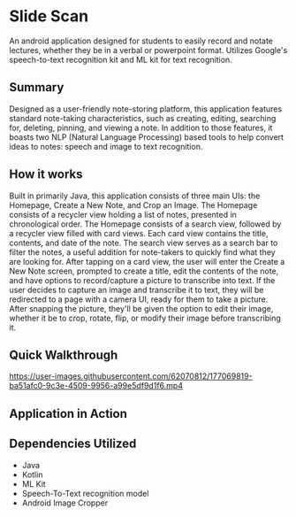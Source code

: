 # Slide Scan
An android application designed for students to easily record and notate lectures, whether they be in a verbal or powerpoint format. Utilizes Google's speech-to-text recognition kit and ML kit for text recognition. 

## Summary
Designed as a user-friendly note-storing platform, this application features standard note-taking characteristics, such as creating, editing, searching for, deleting, pinning, and viewing a note. In addition to those features, it boasts two NLP (Natural Language Processing) based tools to help convert ideas to notes: speech and image to text recognition. 

## How it works
Built in primarily Java, this application consists of three main UIs: the Homepage, Create a New Note, and Crop an Image. The Homepage consists of a recycler view holding a list of notes, presented in chronological order. The Homepage consists of a search view, followed by a recycler view filled with card views. Each card view contains the title, contents, and date of the note. The search view serves as a search bar to filter the notes, a useful addition for note-takers to quickly find what they are looking for. After tapping on a card view, the user will enter the Create a New Note screen, prompted to create a title, edit the contents of the note, and have options to record/capture a picture to transcribe into text. If the user decides to capture an image and transcribe it to text, they will be redirected to a page with a camera UI, ready for them to take a picture. After snapping the picture, they'll be given the option to edit their image, whether it be to crop, rotate, flip, or modify their image before transcribing it. 

## Quick Walkthrough

https://user-images.githubusercontent.com/62070812/177069819-ba51afc0-9c3e-4509-9956-a99e5df9d1f6.mp4

## Application in Action


## Dependencies Utilized
- Java
- Kotlin
- ML Kit
- Speech-To-Text recognition model
- Android Image Cropper
